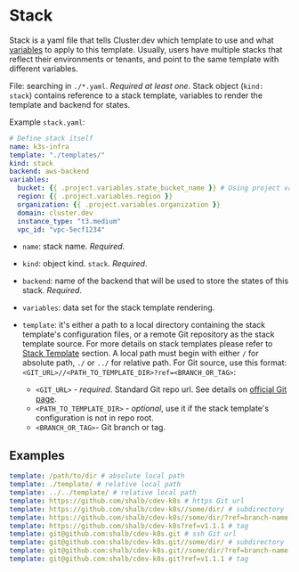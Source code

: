 # Stack

Stack is a yaml file that tells Cluster.dev which template to use and what [variables](https://docs.cluster.dev/how-does-cdev-work/#variables) to apply to this template. Usually, users have multiple stacks that reflect their environments or tenants, and point to the same template with different variables.

File: searching in `./*.yaml`. *Required at least one*.
Stack object (`kind: stack`) contains reference to a stack template, variables to render the template and backend for states.

Example `stack.yaml`:

```yaml
# Define stack itself
name: k3s-infra
template: "./templates/"
kind: stack
backend: aws-backend
variables:
  bucket: {{ .project.variables.state_bucket_name }} # Using project variables.
  region: {{ .project.variables.region }}
  organization: {{ .project.variables.organization }}
  domain: cluster.dev
  instance_type: "t3.medium"
  vpc_id: "vpc-5ecf1234"
```

* `name`: stack name. *Required*.

* `kind`: object kind. `stack`. *Required*.

* `backend`: name of the backend that will be used to store the states of this stack. *Required*.

* `variables`: data set for the stack template rendering.

*  `template`: it's either a path to a local directory containing the stack template's configuration files, or a remote Git repository as the stack template source. For more details on stack templates please refer to [Stack Template](https://docs.cluster.dev/stack-templates-overview/) section. A local path must begin with either `/` for absolute path, `./` or `../` for relative path. For Git source, use this format: `<GIT_URL>//<PATH_TO_TEMPLATE_DIR>?ref=<BRANCH_OR_TAG>`:
    * `<GIT_URL>` - *required*. Standard Git repo url. See details on [official Git page](https://git-scm.com/docs/git-clone#_git_urls).
    * `<PATH_TO_TEMPLATE_DIR>` - *optional*, use it if the stack template's configuration is not in repo root.
    * `<BRANCH_OR_TAG>`- Git branch or tag.

## Examples

```yaml
template: /path/to/dir # absolute local path
template: ./template/ # relative local path
template: ../../template/ # relative local path
template: https://github.com/shalb/cdev-k8s # https Git url
template: https://github.com/shalb/cdev-k8s//some/dir/ # subdirectory
template: https://github.com/shalb/cdev-k8s//some/dir/?ref=branch-name # branch
template: https://github.com/shalb/cdev-k8s?ref=v1.1.1 # tag
template: git@github.com:shalb/cdev-k8s.git # ssh Git url
template: git@github.com:shalb/cdev-k8s.git//some/dir/ # subdirectory
template: git@github.com:shalb/cdev-k8s.git//some/dir/?ref=branch-name # branch
template: git@github.com:shalb/cdev-k8s.git?ref=v1.1.1 # tag
```
